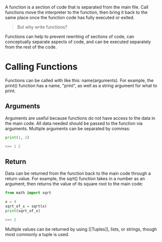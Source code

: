 A function is a section of code that is separated from the main file. Call functions move the interpreter to the function, then bring it back to the same place once the function code has fully executed or exited. 

> But why write functions?

Functions can help to prevent rewriting of sections of code, can conceptually separate aspects of code, and can be executed separately from the rest of the code. 

# Calling Functions
Functions can be called with like this: name(arguments). For example, the print() function has a name, "print", as well as a string argument for what to print. 
## Arguments
Arguments are useful because functions do not have access to the data in the main code. All data needed should be passed to the function via arguments. Multiple arguments can be separated by commas:

```python
print(1, 2)

>>> 1 2
```

## Return
Data can be returned from the function back to the main code through a return value. For example, the sqrt() function takes in a number as an argument, then returns the value of its square root to the main code:

```python
from math import sqrt

x = 4
sqrt_of_x = sqrt(x)
print(sqrt_of_x)

>>> 2
```

Multiple values can be returned by using [[Tuples]], lists, or strings, though most commonly a tuple is used. 